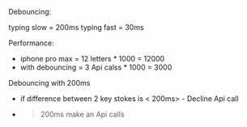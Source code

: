 Debouncing:

typing slow = 200ms
typing fast = 30ms


Performance:
 - iphone pro max = 12 letters * 1000 = 12000
 - with debouncing = 3 Api calss * 1000 = 3000

 Debouncing with 200ms
  - if difference between 2 key stokes is < 200ms> - Decline Api call

  - >200ms make an Api calls